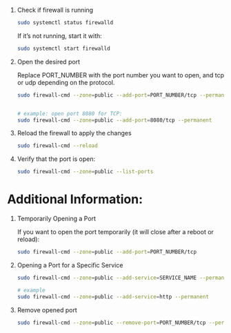 1. Check if firewall is running

    ``` bash
    sudo systemctl status firewalld
    ```

    If it’s not running, start it with:
    ``` bash
    sudo systemctl start firewalld

    ```

2. Open the desired port

    Replace PORT_NUMBER with the port number you want to open, and tcp or udp depending on the protocol.

    ``` bash
    sudo firewall-cmd --zone=public --add-port=PORT_NUMBER/tcp --permanent


    # example: open port 8080 for TCP:
    sudo firewall-cmd --zone=public --add-port=8080/tcp --permanent

    ```

3. Reload the firewall to apply the changes

    ```bash
    sudo firewall-cmd --reload
    ```

4. Verify that the port is open:

    ```bash
    sudo firewall-cmd --zone=public --list-ports

    ```

# Additional Information:
1. Temporarily Opening a Port

    If you want to open the port temporarily (it will close after a reboot or reload):
    ``` bash
    sudo firewall-cmd --zone=public --add-port=PORT_NUMBER/tcp

    ```

2. Opening a Port for a Specific Service

    ``` bash
    sudo firewall-cmd --zone=public --add-service=SERVICE_NAME --permanent

    # example
    sudo firewall-cmd --zone=public --add-service=http --permanent

    ```

3. Remove opened port
    ``` bash
    sudo firewall-cmd --zone=public --remove-port=PORT_NUMBER/tcp --permanent
    ```